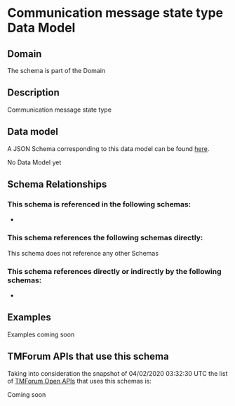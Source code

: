 # Communication message state type Data Model

## Domain

The  schema is part of the  Domain

## Description

Communication message state type

## Data model

A JSON Schema corresponding to this data model can be found
[here](https://github.com/tmforum-rand/schemas/blob/candidates/Common/CommunicationMessageStateType.schema.json).

No Data Model yet

## Schema Relationships

### This schema is referenced in the following schemas:

-

### This schema references the following schemas directly:

This schema does not reference any other Schemas

### This schema references directly or indirectly by the following schemas:

-



## Examples

Examples coming soon

## TMForum APIs that use this schema

Taking into consideration the snapshot of 04/02/2020 03:32:30 UTC the list of [TMForum Open APIs](https://www.tmforum.org/open-apis/) that uses this schemas is:

Coming soon